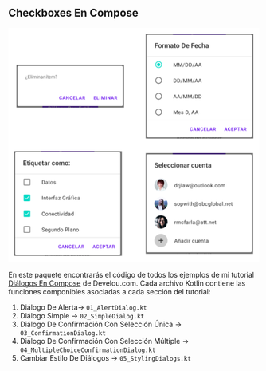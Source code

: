 
## Checkboxes En Compose  

<img src="https://github.com/jamesreve/android-jetpack-compose/blob/2fd438ab8d1f5b7cfa7734ff2732876d48b23798/media/dialogos.png"/>

En este paquete encontrarás el código de todos los ejemplos de mi tutorial [Diálogos En Compose](https://www.develou.com/dialogos-en-compose/) de Develou.com.
Cada archivo Kotlin contiene las funciones componibles asociadas a cada sección del tutorial:  

1. Diálogo De Alerta-> `01_AlertDialog.kt`
2. Diálogo Simple -> `02_SimpleDialog.kt`
3. Diálogo De Confirmación Con Selección Única -> `03_ConfirmationDialog.kt`
4. Diálogo De Confirmación Con Selección Múltiple -> `04_MultipleChoiceConfirmationDialog.kt`
5. Cambiar Estilo De Diálogos -> `05_StylingDialogs.kt`